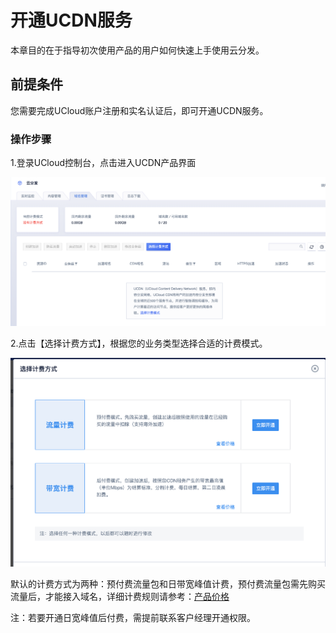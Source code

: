 # 开通UCDN服务

本章目的在于指导初次使用产品的用户如何快速上手使用云分发。

## 前提条件

您需要完成UCloud账户注册和实名认证后，即可开通UCDN服务。

### 操作步骤

1.登录UCloud控制台，点击进入UCDN产品界面

![image-20191202152228931](images/image-20191202152228931.png)

2.点击【选择计费方式】，根据您的业务类型选择合适的计费模式。

![image-20191202153645618](images/image-20191202153645618.png)

默认的计费方式为两种：预付费流量包和日带宽峰值计费，预付费流量包需先购买流量后，才能接入域名，详细计费规则请参考：[产品价格](https://docs.ucloud.cn/ucdn/charge)



注：若要开通日宽峰值后付费，需提前联系客户经理开通权限。

